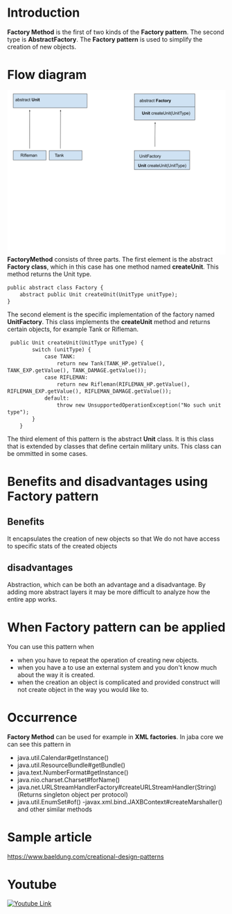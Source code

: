 # Introduction

**Factory Method** is the first of two kinds of the **Factory pattern**. The second type is **AbstractFactory**.
The **Factory pattern** is used to simplify the creation of new objects.

# Flow diagram
![](includes/factorymethod.svg)
**FactoryMethod** consists of three parts. The first element is the abstract **Factory class**, which in this case has one method named **createUnit**. This method returns the Unit type.
````
public abstract class Factory {
    abstract public Unit createUnit(UnitType unitType);
}
````
The second element is the specific implementation of the factory named **UnitFactory**. This class implements the **createUnit** method and returns certain objects, for example Tank or Rifleman.
````
 public Unit createUnit(UnitType unitType) {
        switch (unitType) {
            case TANK:
                return new Tank(TANK_HP.getValue(), TANK_EXP.getValue(), TANK_DAMAGE.getValue());
            case RIFLEMAN:
                return new Rifleman(RIFLEMAN_HP.getValue(), RIFLEMAN_EXP.getValue(), RIFLEMAN_DAMAGE.getValue());
            default:
                throw new UnsupportedOperationException("No such unit type");
        }
    }
````
The third element of this pattern is the abstract **Unit** class. It is this class that is extended by classes that define certain military units.
This class can be ommitted in some cases.

# Benefits and disadvantages using Factory pattern
## Benefits
It encapsulates the creation of new objects so that We do not have access to specific stats of the created objects

## disadvantages
Abstraction, which can be both an advantage and a disadvantage. By adding more abstract layers it may be more difficult to analyze how the entire app works.

# When Factory pattern can be applied
You can use this pattern when 
- when you have to repeat the operation of creating new objects.
- when you have a to use an external system and you don't know much about the way it is created.
- when the creation an object is complicated and provided construct will not create object in the way you would like to.

# Occurrence
**Factory Method** can be used for example in **XML factories**.
In jaba core we can see this pattern in
- java.util.Calendar#getInstance()
- java.util.ResourceBundle#getBundle()
- java.text.NumberFormat#getInstance()
- java.nio.charset.Charset#forName()
- java.net.URLStreamHandlerFactory#createURLStreamHandler(String) (Returns singleton object per protocol)
- java.util.EnumSet#of()
 -javax.xml.bind.JAXBContext#createMarshaller() and other similar methods

# Sample article
https://www.baeldung.com/creational-design-patterns

# Youtube
[![Youtube Link](http://img.youtube.com/vi/EcFVTgRHJLM/0.jpg)](http://www.youtube.com/watch?v=EcFVTgRHJLM)